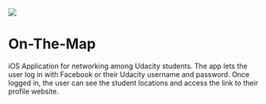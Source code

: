 <img src="https://github.com/reyesm93/On-The-Map/blob/master/README-image/Screenshot%202017-12-02%2020.18.30_preview.png">

# On-The-Map
iOS Application for networking among Udacity students. The app lets the user log in with Facebook or their Udacity username and password.
Once logged in, the user can see the student locations and access the link to their profile website. 
